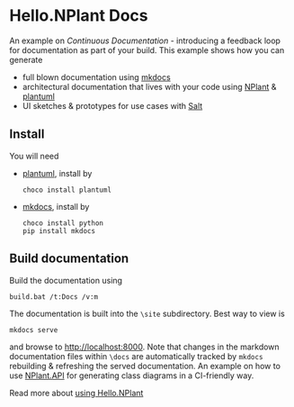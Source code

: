 # Hello.NPlant Docs

An example on *Continuous Documentation* - introducing a feedback loop for documentation as part of your build. This example shows how you can generate

- full blown documentation using [mkdocs](http://www.mkdocs.org/) 
- architectural documentation that lives with your code using [NPlant](https://github.com/nplant/nplant) & [plantuml](http://plantuml.com/)
- UI sketches & prototypes for use cases with [Salt](http://plantuml.com/salt.html) 

## Install 

You will need

  - [plantuml](http://plantuml.sourceforge.net/), install by 
	  
		choco install plantuml

  - [mkdocs](http://www.mkdocs.org/), install by 
  
		choco install python
		pip install mkdocs

## Build documentation

Build the documentation using

	build.bat /t:Docs /v:m

The documentation is built into the `\site` subdirectory. Best way to view is

	mkdocs serve

and browse to [http://localhost:8000](http://localhost:8000). Note that changes in the markdown documentation files within `\docs` are automatically tracked by `mkdocs` rebuilding & refreshing the served documentation.
An example on how to use [NPlant.API](https://github.com/nplant/nplant) for generating class diagrams in a CI-friendly way.

Read more about [using Hello.NPlant](usage.md)